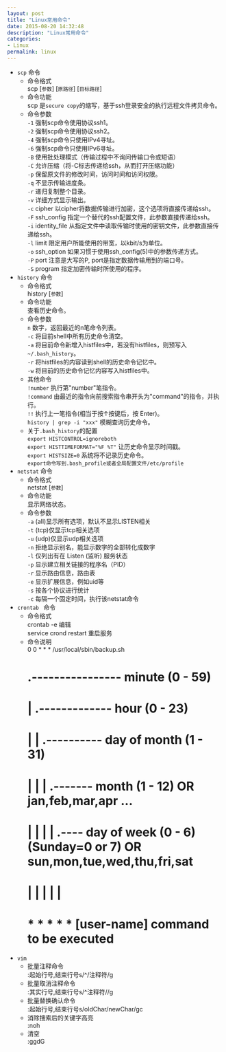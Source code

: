 ```yaml
---
layout: post
title: "Linux常用命令"
date: 2015-08-20 14:32:48
description: "Linux常用命令"
categories:
- Linux
permalink: linux
---
```


* `scp` 命令
  * 命令格式  
    scp [`参数`] [`原路径`] [`目标路径`]
  * 命令功能  
    scp 是`secure copy`的缩写，基于ssh登录安全的执行远程文件拷贝命令。
  * 命令参数  
    `-1` 强制scp命令使用协议ssh1。  
    `-2` 强制scp命令使用协议ssh2。  
    `-4` 强制scp命令只使用IPv4寻址。  
    `-6` 强制scp命令只使用IPv6寻址。  
    `-B` 使用批处理模式（传输过程中不询问传输口令或短语）  
    `-C` 允许压缩（将-C标志传递给ssh，从而打开压缩功能）  
    `-p` 保留原文件的修改时间，访问时间和访问权限。  
    `-q` 不显示传输进度条。  
    `-r` 递归复制整个目录。  
    `-v` 详细方式显示输出。  
    `-c` cipher  以cipher将数据传输进行加密，这个选项将直接传递给ssh。  
    `-F` ssh_config  指定一个替代的ssh配置文件，此参数直接传递给ssh。  
    `-i` identity_file  从指定文件中读取传输时使用的密钥文件，此参数直接传递给ssh。  
    `-l` limit  限定用户所能使用的带宽，以kbit/s为单位。  
    `-o` ssh_option  如果习惯于使用ssh_config(5)中的参数传递方式。  
    `-P` port  注意是大写的P, port是指定数据传输用到的端口号。  
    `-S` program  指定加密传输时所使用的程序。  
* `history` 命令
  * 命令格式  
    history [`参数`]
  * 命令功能  
    查看历史命令。
  * 命令参数  
    `n` 数字，返回最近的n笔命令列表。  
    `-c` 将目前shell中所有历史命令清空。  
    `-a` 将目前命令新增入histfiles中，若没有histfiles，则预写入`~/.bash_history`。  
    `-r` 将histfiles的内容读到shell的历史命令记忆中。  
    `-w` 将目前的历史命令记忆内容写入histfiles中。
  * 其他命令  
    `!number` 执行第"number"笔指令。  
    `!command` 由最近的指令向前搜索指令串开头为"command"的指令，并执行。  
    `!!` 执行上一笔指令(相当于按↑按键后，按 Enter)。  
    `history | grep -i "xxx"` 模糊查询历史命令。
  * 关于`.bash_history`的配置  
    `export HISTCONTROL=ignoreboth`  
    `export HISTTIMEFORMAT="%F %T"` 让历史命令显示时间戳。  
    `export HISTSIZE=0` 系统将不记录历史命令。  
    `export命令写到.bash_profile或者全局配置文件/etc/profile` 
* `netstat` 命令
  * 命令格式  
    netstat [`参数`]   
  * 命令功能  
    显示网络状态。
  * 命令参数  
    `-a` (all)显示所有选项，默认不显示LISTEN相关  
    `-t` (tcp)仅显示tcp相关选项  
    `-u` (udp)仅显示udp相关选项  
    `-n` 拒绝显示别名，能显示数字的全部转化成数字  
    `-l` 仅列出有在 Listen (监听) 服务状态  
    `-p` 显示建立相关链接的程序名（PID）  
    `-r` 显示路由信息，路由表  
    `-e` 显示扩展信息，例如uid等  
    `-s` 按各个协议进行统计  
    `-c` 每隔一个固定时间，执行该netstat命令  
* `crontab ` 命令  
  * 命令格式  
    crontab -e 编辑  
    service crond restart 重启服务  
  * 命令说明  
      0  0  *  *  *  /usr/local/sbin/backup.sh  
    # .---------------- minute (0 - 59)  
    # |  .------------- hour (0 - 23)  
    # |  |  .---------- day of month (1 - 31)  
    # |  |  |  .------- month (1 - 12) OR jan,feb,mar,apr ...  
    # |  |  |  |  .---- day of week (0 - 6) (Sunday=0 or 7) OR sun,mon,tue,wed,thu,fri,sat  
    # |  |  |  |  |  
    # *  *  *  *  * [user-name] command to be executed  
* `vim`  
  * 批量注释命令  
    :起始行号,结束行号s/^/注释符/g  
  * 批量取消注释命令  
    :其实行号,结束行号s/^注释符//g  
  * 批量替换确认命令  
    :起始行号,结束行号s/oldChar/newChar/gc  
  * 消除搜索后的关键字高亮  
    :noh  
  * 清空  
    :ggdG
